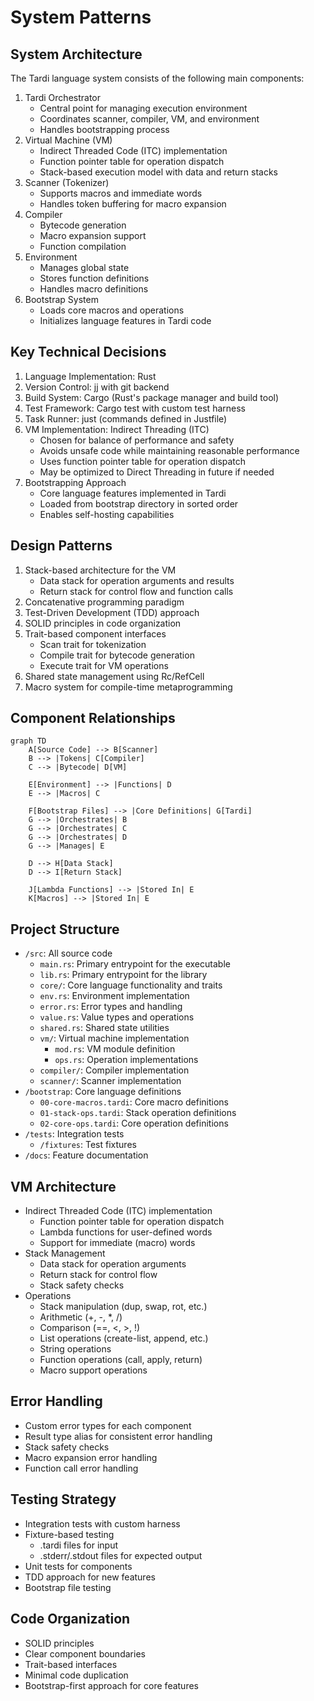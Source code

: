 # System Patterns

## System Architecture
The Tardi language system consists of the following main components:
1. Tardi Orchestrator
   - Central point for managing execution environment
   - Coordinates scanner, compiler, VM, and environment
   - Handles bootstrapping process
2. Virtual Machine (VM)
   - Indirect Threaded Code (ITC) implementation
   - Function pointer table for operation dispatch
   - Stack-based execution model with data and return stacks
3. Scanner (Tokenizer)
   - Supports macros and immediate words
   - Handles token buffering for macro expansion
4. Compiler
   - Bytecode generation
   - Macro expansion support
   - Function compilation
5. Environment
   - Manages global state
   - Stores function definitions
   - Handles macro definitions
6. Bootstrap System
   - Loads core macros and operations
   - Initializes language features in Tardi code

## Key Technical Decisions
1. Language Implementation: Rust
2. Version Control: jj with git backend
3. Build System: Cargo (Rust's package manager and build tool)
4. Test Framework: Cargo test with custom test harness
5. Task Runner: just (commands defined in Justfile)
6. VM Implementation: Indirect Threading (ITC)
   - Chosen for balance of performance and safety
   - Avoids unsafe code while maintaining reasonable performance
   - Uses function pointer table for operation dispatch
   - May be optimized to Direct Threading in future if needed
7. Bootstrapping Approach
   - Core language features implemented in Tardi
   - Loaded from bootstrap directory in sorted order
   - Enables self-hosting capabilities

## Design Patterns
1. Stack-based architecture for the VM
   - Data stack for operation arguments and results
   - Return stack for control flow and function calls
2. Concatenative programming paradigm
3. Test-Driven Development (TDD) approach
4. SOLID principles in code organization
5. Trait-based component interfaces
   - Scan trait for tokenization
   - Compile trait for bytecode generation
   - Execute trait for VM operations
6. Shared state management using Rc/RefCell
7. Macro system for compile-time metaprogramming

## Component Relationships
```mermaid
graph TD
    A[Source Code] --> B[Scanner]
    B --> |Tokens| C[Compiler]
    C --> |Bytecode| D[VM]
    
    E[Environment] --> |Functions| D
    E --> |Macros| C
    
    F[Bootstrap Files] --> |Core Definitions| G[Tardi]
    G --> |Orchestrates| B
    G --> |Orchestrates| C
    G --> |Orchestrates| D
    G --> |Manages| E
    
    D --> H[Data Stack]
    D --> I[Return Stack]
    
    J[Lambda Functions] --> |Stored In| E
    K[Macros] --> |Stored In| E
```

## Project Structure
- `/src`: All source code
  - `main.rs`: Primary entrypoint for the executable
  - `lib.rs`: Primary entrypoint for the library
  - `core/`: Core language functionality and traits
  - `env.rs`: Environment implementation
  - `error.rs`: Error types and handling
  - `value.rs`: Value types and operations
  - `shared.rs`: Shared state utilities
  - `vm/`: Virtual machine implementation
    - `mod.rs`: VM module definition
    - `ops.rs`: Operation implementations
  - `compiler/`: Compiler implementation
  - `scanner/`: Scanner implementation
- `/bootstrap`: Core language definitions
  - `00-core-macros.tardi`: Core macro definitions
  - `01-stack-ops.tardi`: Stack operation definitions
  - `02-core-ops.tardi`: Core operation definitions
- `/tests`: Integration tests
  - `/fixtures`: Test fixtures
- `/docs`: Feature documentation

## VM Architecture
- Indirect Threaded Code (ITC) implementation
  - Function pointer table for operation dispatch
  - Lambda functions for user-defined words
  - Support for immediate (macro) words
- Stack Management
  - Data stack for operation arguments
  - Return stack for control flow
  - Stack safety checks
- Operations
  - Stack manipulation (dup, swap, rot, etc.)
  - Arithmetic (+, -, *, /)
  - Comparison (==, <, >, !)
  - List operations (create-list, append, etc.)
  - String operations
  - Function operations (call, apply, return)
  - Macro support operations

## Error Handling
- Custom error types for each component
- Result type alias for consistent error handling
- Stack safety checks
- Macro expansion error handling
- Function call error handling

## Testing Strategy
- Integration tests with custom harness
- Fixture-based testing
  - .tardi files for input
  - .stderr/.stdout files for expected output
- Unit tests for components
- TDD approach for new features
- Bootstrap file testing

## Code Organization
- SOLID principles
- Clear component boundaries
- Trait-based interfaces
- Minimal code duplication
- Bootstrap-first approach for core features
